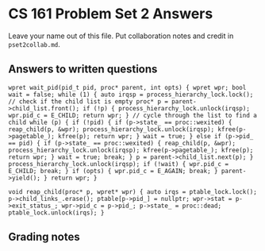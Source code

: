 CS 161 Problem Set 2 Answers
============================
Leave your name out of this file. Put collaboration notes and credit in
`pset2collab.md`.

Answers to written questions
----------------------------


`wpret wait_pid(pid_t pid, proc* parent, int opts) {
    wpret wpr;
    bool wait = false;
    while (1) {
        auto irqsp = process_hierarchy_lock.lock();
        // check if the child list is empty
        proc* p = parent->child_list.front();
        if (!p) {
            process_hierarchy_lock.unlock(irqsp);
            wpr.pid_c = E_CHILD;
            return wpr;
        }
        // cycle through the list to find a child
        while (p) {
            if (!pid) {
                if (p->state_ == proc::wexited) {
                    reap_child(p, &wpr);
                    process_hierarchy_lock.unlock(irqsp);
                    kfree(p->pagetable_); kfree(p);
                    return wpr;
                }
                wait = true;
            } else if (p->pid_ == pid) {
                if (p->state_ == proc::wexited) {
                    reap_child(p, &wpr);
                    process_hierarchy_lock.unlock(irqsp);
                    kfree(p->pagetable_); kfree(p);
                    return wpr;
                }
                wait = true;
                break;
            }
            p = parent->child_list.next(p);
        }
        process_hierarchy_lock.unlock(irqsp);
        if (!wait) { wpr.pid_c = E_CHILD; break; }
        if (opts) { wpr.pid_c = E_AGAIN; break; }
        parent->yield();
    }
    return wpr;
}`

`void reap_child(proc* p, wpret* wpr) {
    auto irqs = ptable_lock.lock();
    p->child_links_.erase();
    ptable[p->pid_] = nullptr;
    wpr->stat = p->exit_status_;
    wpr->pid_c = p->pid_;
    p->state_ = proc::dead;
    ptable_lock.unlock(irqs);
}`



Grading notes
-------------
